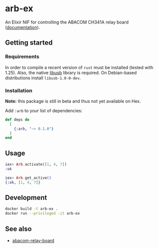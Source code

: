 # arb-ex

An Elixir NIF for controlling the ABACOM CH341A relay board ([documentation](https://hexdocs.pm/arb)).

## Getting started

### Requirements

In order to compile a recent version of `rust` must be installed (tested with 1.25). Also, the native [libusb](https://github.com/libusb/libusb) library is required. On Debian-based distributions install `libusb-1.0-0-dev`.

### Installation

**Note:** this package is still in beta and thus not yet available on Hex.

Add `:arb` to your list of dependencies:

```elixir
def deps do
  [
    {:arb, "~> 0.1.0"}
  ]
end
```

## Usage

```elixir
iex> Arb.activate([1, 4, 7])
:ok

iex> Arb.get_active()
{:ok, [1, 4, 7]}
```

## Development

```bash
docker build -t arb-ex .
docker run --privileged -it arb-ex
```

## See also

* [abacom-relay-board](https://github.com/adriankumpf/abacom-relay-board)
